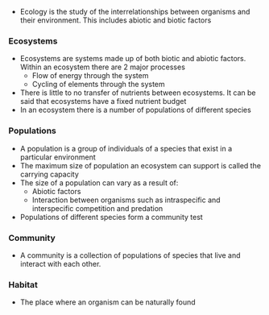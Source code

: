- Ecology is the study of the interrelationships between organisms and their environment. This includes abiotic and biotic factors
### Ecosystems
- Ecosystems are systems made up of both biotic and abiotic factors. Within an ecosystem there are 2 major processes
    - Flow of energy through the system
    - Cycling of elements through the system
- There is little to no transfer of nutrients between ecosystems. It can be said that ecosystems have a fixed nutrient budget
- In an ecosystem there is a number of populations of different species

### Populations
- A population is a group of individuals of a species that exist in a particular environment
- The maximum size of population an ecosystem can support is called the carrying capacity
- The size of a population can vary as a result of:
    - Abiotic factors
    - Interaction between organisms such as intraspecific and interspecific competition and predation
- Populations of different species form a community test

### Community
- A community is a collection of populations of species that live and interact with each other.

### Habitat
- The place where an organism can be naturally found


